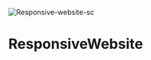 ![Responsive-website-sc](https://user-images.githubusercontent.com/85564603/131133737-69c9e6f6-20f2-4eb8-a74e-14cc8c90b1c2.png)
# ResponsiveWebsite
 
